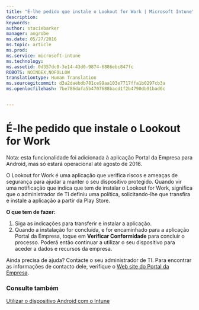 ```yaml
---
title: "É-lhe pedido que instale o Lookout for Work | Microsoft Intune"
description: 
keywords: 
author: staciebarker
manager: angrobe
ms.date: 05/27/2016
ms.topic: article
ms.prod: 
ms.service: microsoft-intune
ms.technology: 
ms.assetid: 0d357dc0-3e14-43d0-9874-6886ebc847fc
ROBOTS: NOINDEX,NOFOLLOW
translationtype: Human Translation
ms.sourcegitcommit: d3a2daebdb781ce99aa103e7717ffa1b0297cb3a
ms.openlocfilehash: 7be786dafa5b4707688bacd1f2b4790db91bad6c


---
```


# É-lhe pedido que instale o Lookout for Work
Nota: esta funcionalidade foi adicionada à aplicação Portal da Empresa para Android, mas só estará operacional até agosto de 2016.

O Lookout for Work é uma aplicação que verifica riscos e ameaças de segurança para ajudar a manter o seu dispositivo protegido. Quando vir uma notificação que indica que tem de instalar o Lookout for Work, significa que o administrador de TI definiu uma política, solicitando-lhe que transfira e instale a aplicação a partir da Play Store.

**O que tem de fazer:**

1.  Siga as indicações para transferir e instalar a aplicação.
2.  Quando a instalação for concluída, e for encaminhado para a aplicação Portal da Empresa, toque em **Verificar Conformidade** para concluir o processo. Poderá então continuar a utilizar o seu dispositivo para aceder a dados e recursos da empresa.

Ainda precisa de ajuda? Contacte o seu administrador de TI. Para encontrar as informações de contacto dele, verifique o [Web site do Portal da Empresa](http://portal.manage.microsoft.com).

### Consulte também
[Utilizar o dispositivo Android com o Intune](using-your-android-device-with-intune.md)



<!--HONumber=Aug16_HO4-->


